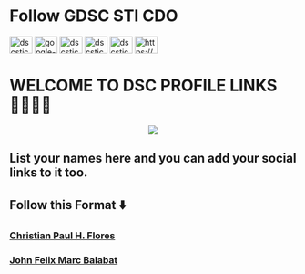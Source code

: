
# Follow GDSC STI CDO
<p align="left">
<a href="https://twitter.com/dscsticdo" target="blank"><img align="center" src="https://raw.githubusercontent.com/rahuldkjain/github-profile-readme-generator/master/src/images/icons/Social/twitter.svg" alt="dscsticdo" height="30" width="40" /></a>
<a href="https://www.linkedin.com/company/google-developer-student-clubs-sti-college-cagayan-de-oro/" target="blank"><img align="center" src="https://raw.githubusercontent.com/rahuldkjain/github-profile-readme-generator/master/src/images/icons/Social/linked-in-alt.svg" alt="google-developer-student-clubs-sti-college-cagayan-de-oro" height="30" width="40" /></a>
<a href="https://fb.com/dscsticdo" target="blank"><img align="center" src="https://raw.githubusercontent.com/rahuldkjain/github-profile-readme-generator/master/src/images/icons/Social/facebook.svg" alt="dscsticdo" height="30" width="40" /></a>
<a href="https://instagram.com/dscsticdo" target="blank"><img align="center" src="https://raw.githubusercontent.com/rahuldkjain/github-profile-readme-generator/master/src/images/icons/Social/instagram.svg" alt="dscsticdo" height="30" width="40" /></a>
<a href="https://www.youtube.com/channel/UCdtdu9-m3cL0BzYtyqzjAAg" target="blank"><img align="center" src="https://raw.githubusercontent.com/rahuldkjain/github-profile-readme-generator/master/src/images/icons/Social/youtube.svg" alt="dscsticdo" height="30" width="40" /></a>
<a href="https://discord.gg/https://discord.gg/by4m996hnY" target="blank"><img align="center" src="https://raw.githubusercontent.com/rahuldkjain/github-profile-readme-generator/master/src/images/icons/Social/discord.svg" alt="https://discord.gg/by4m996hnY" height="30" width="40" /></a>
</p>

# WELCOME TO DSC PROFILE LINKS 👩‍🏫👨‍🏫

<p align="center">
<img src="https://user-images.githubusercontent.com/63575947/148519439-852c7f87-7b00-4405-8ba5-3cdccc0de296.gif">
  </p>

## List your names here and you can add your social links to it too. 

## Follow this Format ⬇️

### [Christian Paul H. Flores](https://github.com/GinoongFlores)
### [John Felix Marc Balabat](https://github.com/marco036)



